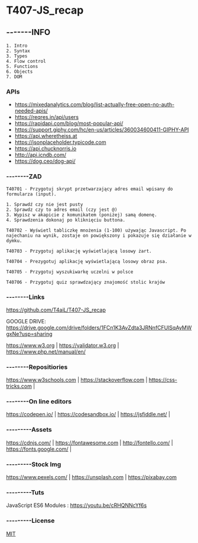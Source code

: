 # T407-JS_recap 

## -------INFO
```
1. Intro
2. Syntax
3. Types
4. Flow control
5. Functions
6. Objects
7. DOM
```
### APIs
- https://mixedanalytics.com/blog/list-actually-free-open-no-auth-needed-apis/
- https://reqres.in/api/users
- https://rapidapi.com/blog/most-popular-api/
- https://support.giphy.com/hc/en-us/articles/360034600411-GIPHY-API
- https://api.wheretheiss.at
- https://jsonplaceholder.typicode.com
- https://api.chucknorris.io
- http://api.icndb.com/
- https://dog.ceo/dog-api/


### --------ZAD
```
T40701 - Przygotuj skrypt przetwarzający adres email wpisany do formularza (input).

1. Sprawdź czy nie jest pusty
2. Sprawdz czy to adres email (czy jest @)
3. Wypisz w akapicie z komunikatem (poniżej) samą domenę.
4. Sprawdzenia dokonaj po kliknięciu buttona.

T40702 - Wyświetl tabliczkę mnożenia (1-100) używając Javascript. Po najechaniu na wynik, zostaje on powiększony i pokazuje się działanie w dymku.

T40703 - Przygotuj aplikację wyświetlającą losowy żart.

T40704 - Prezygotuj aplikację wyświetlającą losowy obraz psa.

T40705 - Przygotuj wyszukiwarkę uczelni w polsce

T40706 - Przygotuj quiz sprawdzający znajomość stolic krajów

```
### --------Links
https://github.com/T4aiL/T407-JS_recap

GOOGLE DRIVE: https://drive.google.com/drive/folders/1FCn1K3AvZdta3JRNnfCFUlSqAyMWgxNe?usp=sharing

https://www.w3.org | https://validator.w3.org | https://www.php.net/manual/en/
### --------Repositiories
https://www.w3schools.com | https://stackoverflow.com | https://css-tricks.com |
### --------On line editors
https://codepen.io/ | https://codesandbox.io/ | https://jsfiddle.net/ |
### ---------Assets
https://cdnjs.com/ | https://fontawesome.com | http://fontello.com/ | https://fonts.google.com/ |
### ---------Stock Img
https://www.pexels.com/ | https://unsplash.com | https://pixabay.com
### ---------Tuts
JavaScript ES6 Modules : https://youtu.be/cRHQNNcYf6s
### ---------License
[MIT](https://choosealicense.com/licenses/mit/)
